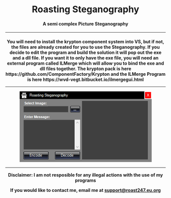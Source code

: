 <h1 align="center">Roasting Steganography</h1>

<h4 align="center">A semi complex Picture Steganography</h4>
<hr>
<h4 align="center">You will need to install the krypton component system into VS, but if not, the files are already created for you to use the Steganography. If you decide to edit the program and build the solution it will pop out the exe and a dll file. If you want it to only have the exe file, you will need an external program called ILMerge which will allow you to bind the exe and dll files together. The krypton pack is here https://github.com/ComponentFactory/Krypton and the ILMerge Program is here https://wvd-vegt.bitbucket.io/ilmergegui.html
  <hr>
  <img src="https://raw.githubusercontent.com/roast247/Roasting-Steganography/main/Roasting%20Steganography.png">
  <hr>
Disclaimer: I am not resposible for any illegal actions with the use of my programs
  
  If you would like to contact me, email me at support@roast247.eu.org
</h4>
